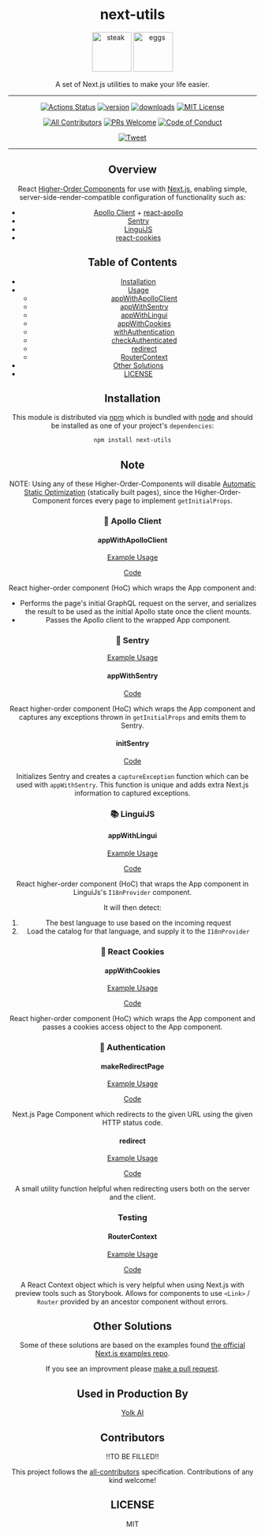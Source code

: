 <center>

# next-utils

<img height="80" width="80" alt="steak" src="https://raw.githubusercontent.com/Yolk-HQ/next-utils/master/other/eggs.png" />
<img height="80" width="80" alt="eggs" src="https://raw.githubusercontent.com/Yolk-HQ/next-utils/master/other/steak.png" />

A set of Next.js utilities to make your life easier.

---

[![Actions Status][build-badge]][build]
[![version][version-badge]][package]
[![downloads][downloads-badge]][npmtrends]
[![MIT License][license-badge]][license]

[![All Contributors](https://img.shields.io/badge/all_contributors-1-orange.svg?style=flat-square)](#contributors)
[![PRs Welcome][prs-badge]][prs] [![Code of Conduct][coc-badge]][coc]

[![Tweet][twitter-badge]][twitter]

---

## Overview

React [Higher-Order Components](https://reactjs.org/docs/higher-order-components.html) for use with [Next.js](https://nextjs.org/), enabling simple, server-side-render-compatible configuration of functionality such as:

- [Apollo Client](https://github.com/apollographql/apollo-client) + [react-apollo](https://github.com/apollographql/react-apollo)
- [Sentry](https://sentry.io/for/javascript/)
- [LinguiJS](https://github.com/lingui/js-lingui)
- [react-cookies](https://github.com/bukinoshita/react-cookies)

## Table of Contents

- [Installation](#installation)
- [Usage](#usage)
  - [appWithApolloClient](#appwithapolloclient)
  - [appWithSentry](#appWithSentry)
  - [appWithLingui](#appWithLingui)
  - [appWithCookies](#appwithcookies)
  - [withAuthentication](#withauthentication)
  - [checkAuthenticated](#checkauthenticated)
  - [redirect](#redirect)
  - [RouterContext](#RouterContext)
- [Other Solutions](#other-solutions)
- [LICENSE](#license)

## Installation

This module is distributed via [npm][npm] which is bundled with [node][node] and
should be installed as one of your project's `dependencies`:

```sh
npm install next-utils
```

## Note

NOTE: Using any of these Higher-Order-Components will disable [Automatic Static Optimization](https://nextjs.org/docs/old#automatic-static-optimization) (statically built pages), since the Higher-Order-Component forces every page to implement `getInitialProps`.

### 🔮 **Apollo Client**

#### appWithApolloClient

[Example Usage](https://github.com/Yolk-HQ/next-utils/tree/master/examples/appWithApolloClient.example.tsx)

[Code](https://github.com/Yolk-HQ/next-utils/tree/master/src/internal/appWithApolloClient.tsx)

React higher-order component (HoC) which wraps the App component and:

- Performs the page's initial GraphQL request on the server, and serializes the result to be used as the initial Apollo state once the client mounts.
- Passes the Apollo client to the wrapped App component.

### 🔭 **Sentry**

[Example Usage](https://github.com/Yolk-HQ/next-utils/tree/master/examples/appWithSentry.example.tsx)

#### appWithSentry

[Code](https://github.com/Yolk-HQ/next-utils/tree/master/src/internal/appWithSentry.tsx)

React higher-order component (HoC) which wraps the App component and captures any exceptions thrown in `getInitialProps` and emits them to Sentry.

#### initSentry

[Code](https://github.com/Yolk-HQ/next-utils/tree/master/src/internal/initSentry.tsx)

Initializes Sentry and creates a `captureException` function which can be used with `appWithSentry`. This function is unique and adds extra Next.js information to captured exceptions.

### 📚 **LinguiJS**

#### appWithLingui

[Example Usage](https://github.com/Yolk-HQ/next-utils/tree/master/examples/appWithLingui.example.tsx)

[Code](https://github.com/Yolk-HQ/next-utils/tree/master/src/internal/appWithLingui.tsx)

React higher-order component (HoC) that wraps the App component in LinguiJs's `I18nProvider` component.

It will then detect:

1. The best language to use based on the incoming request
2. Load the catalog for that language, and supply it to the `I18nProvider`

### 🍪 **React Cookies**

#### appWithCookies

[Example Usage](https://github.com/Yolk-HQ/next-utils/tree/master/examples/appWithCookies.example.tsx)

[Code](https://github.com/Yolk-HQ/next-utils/tree/master/src/internal/appWithCookies.tsx)

React higher-order component (HoC) which wraps the App component and passes a cookies access object to the App component.

### 🔏 **Authentication**

#### makeRedirectPage

[Example Usage](https://github.com/Yolk-HQ/next-utils/tree/master/examples/makeRedirectPage.example.tsx)

[Code](https://github.com/Yolk-HQ/next-utils/tree/master/src/internal/makeRedirectPage.tsx)

Next.js Page Component which redirects to the given URL using the given HTTP status code.

#### redirect

[Example Usage](https://github.com/Yolk-HQ/next-utils/tree/master/examples/redirect.example.tsx)

[Code](https://github.com/Yolk-HQ/next-utils/tree/master/src/internal/redirect.ts)

A small utility function helpful when redirecting users both on the server and the client.

### Testing

#### RouterContext

[Example Usage](https://github.com/Yolk-HQ/next-utils/tree/master/examples/RouterContext.example.tsx)

[Code](https://github.com/Yolk-HQ/next-utils/tree/master/src/internal/RouterContext.ts)

A React Context object which is very helpful when using Next.js with preview tools such as Storybook. Allows for components to use `<Link>` / `Router` provided by an ancestor component without errors.

## Other Solutions

Some of these solutions are based on the examples found [the official Next.js examples repo](https://github.com/zeit/next.js/tree/master/examples).

If you see an improvment please [make a pull request][prs].

## Used in Production By

[Yolk AI](https://www.yolk.ai/)

## Contributors

!!TO BE FILLED!!

This project follows the [all-contributors](https://github.com/all-contributors/all-contributors) specification. Contributions of any kind welcome!

## LICENSE

MIT

[npm]: https://www.npmjs.com/
[node]: https://nodejs.org
[build-badge]: https://github.com/Yolk-HQ/next-utils/workflows/Test/badge.svg
[build]: https://github.com/Yolk-HQ/next-utils/actions
[coverage-badge]: https://img.shields.io/codecov/c/github/yolk-hq/next-utils.svg?style=flat-square
[coverage]: https://codecov.io/github/yolk-hq/next-utils
[version-badge]: https://img.shields.io/npm/v/next-utils.svg?style=flat-square
[package]: https://www.npmjs.com/package/@yolkai/next-utils
[downloads-badge]: https://img.shields.io/npm/dm/@yolkai/next-utils.svg?style=flat-square
[npmtrends]: http://www.npmtrends.com/@yolkai/next-utils
[license-badge]: https://img.shields.io/npm/l/@yolkai/next-utils.svg?style=flat-square
[license]: https://github.com/yolk-hq/next-utils/blob/master/LICENSE
[prs-badge]: https://img.shields.io/badge/PRs-welcome-brightgreen.svg?style=flat-square
[prs]: http://makeapullrequest.com
[coc-badge]: https://img.shields.io/badge/code%20of-conduct-ff69b4.svg?style=flat-square
[coc]: https://github.com/yolk-hq/next-utils/blob/master/other/CODE_OF_CONDUCT.md
[github-watch-badge]: https://img.shields.io/github/watchers/yolk-hq/next-utils.svg?style=social
[github-watch]: https://github.com/yolk-hq/next-utils/watchers
[github-star-badge]: https://img.shields.io/github/stars/yolk-hq/next-utils.svg?style=social
[github-star]: https://github.com/yolk-hq/next-utils/stargazers
[twitter]: https://twitter.com/intent/tweet?text=Check%20out%20next-utils%20by%20%40yolkai%20https%3A%2F%2Fgithub.com%2Fyolk-hq%2Fnext-utils%20%F0%9F%91%8D
[twitter-badge]: https://img.shields.io/twitter/url/https/github.com/testing-library/cypress-testing-library.svg?style=social
[emojis]: https://github.com/kentcdodds/all-contributors#emoji-key
[all-contributors]: https://github.com/all-contributors/all-contributors
